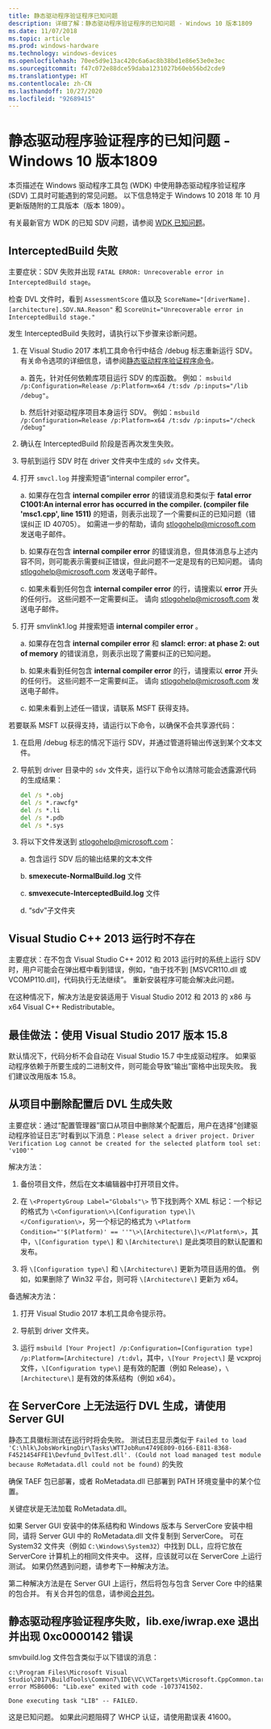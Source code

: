 ```yaml
---
title: 静态驱动程序验证程序已知问题
description: 详细了解：静态驱动程序验证程序的已知问题 - Windows 10 版本1809
ms.date: 11/07/2018
ms.topic: article
ms.prod: windows-hardware
ms.technology: windows-devices
ms.openlocfilehash: 70ee5d9e13ac420c6a6ac8b38bd1e86e53e0e3ec
ms.sourcegitcommit: f47c072e88dce59daba1231027b60eb56bd2cde9
ms.translationtype: HT
ms.contentlocale: zh-CN
ms.lasthandoff: 10/27/2020
ms.locfileid: "92689415"
---
```

# <a name="static-driver-verifier-known-issues---windows-10-version-1809"></a>静态驱动程序验证程序的已知问题 - Windows 10 版本1809

本页描述在 Windows 驱动程序工具包 (WDK) 中使用静态驱动程序验证程序 (SDV) 工具时可能遇到的常见问题。 以下信息特定于 Windows 10 2018 年 10 月更新版随附的工具版本（版本 1809）。

有关最新官方 WDK 的已知 SDV 问题，请参阅 [WDK 已知问题](https://social.msdn.microsoft.com/Forums/en-US/96c770a9-19a3-42d0-8d0e-bd200285d980/hardware-development-kits-for-windows-10-version-2004?forum=wdk)。

## <a name="interceptedbuild-failures"></a>InterceptedBuild 失败

主要症状：SDV 失败并出现 `FATAL ERROR: Unrecoverable error in InterceptedBuild stage`。  

检查 DVL 文件时，看到 `AssessmentScore` 值以及 `ScoreName="[driverName].[architecture].SDV.NA.Reason"` 和 `ScoreUnit="Unrecoverable error in InterceptedBuild stage."`

发生 InterceptedBuild 失败时，请执行以下步骤来诊断问题。

1. 在 Visual Studio 2017 本机工具命令行中结合 /debug 标志重新运行 SDV。  有关命令选项的详细信息，请参阅[静态驱动程序验证程序命令](../devtest/-static-driver-verifier-commands--msbuild-.md)。

    a. 首先，针对任何依赖库项目运行 SDV 的库函数。  例如： `msbuild /p:Configuration=Release /p:Platform=x64 /t:sdv /p:inputs="/lib /debug"`。

    b. 然后针对驱动程序项目本身运行 SDV。  例如：`msbuild /p:Configuration=Release /p:Platform=x64 /t:sdv /p:inputs="/check /debug"`

2. 确认在 InterceptedBuild 阶段是否再次发生失败。

3. 导航到运行 SDV 时在 driver 文件夹中生成的 `sdv` 文件夹。

4. 打开 `smvcl.log` 并搜索短语“internal compiler error”。

    a. 如果存在包含 **internal compiler error** 的错误消息和类似于 **fatal error C1001:An internal error has occurred in the compiler.  (compiler file 'msc1.cpp', line 1511)** 的短语，则表示出现了一个需要纠正的已知问题（错误纠正 ID 40705）。 如需进一步的帮助，请向 <stlogohelp@microsoft.com> 发送电子邮件。

    b. 如果存在包含 **internal compiler error** 的错误消息，但具体消息与上述内容不同，则可能表示需要纠正错误，但此问题不一定是现有的已知问题。  请向 <stlogohelp@microsoft.com> 发送电子邮件。

    c. 如果未看到任何包含 **internal compiler error** 的行，请搜索以 **error** 开头的任何行。  这些问题不一定需要纠正。  请向 <stlogohelp@microsoft.com> 发送电子邮件。

5. 打开 smvlink1.log 并搜索短语 **internal compiler error** 。

    a. 如果存在包含 **internal compiler error** 和 **slamcl: error: at phase 2: out of memory** 的错误消息，则表示出现了需要纠正的已知问题。

    b. 如果未看到任何包含 **internal compiler error** 的行，请搜索以 **error** 开头的任何行。  这些问题不一定需要纠正。  请向 <stlogohelp@microsoft.com> 发送电子邮件。

    c. 如果未看到上述任一错误，请联系 MSFT 获得支持。

若要联系 MSFT 以获得支持，请运行以下命令，以确保不会共享源代码：

1. 在启用 /debug 标志的情况下运行 SDV，并通过管道将输出传送到某个文本文件。

2. 导航到 driver 目录中的 `sdv` 文件夹，运行以下命令以清除可能会透露源代码的生成结果：

    ```cmd
    del /s *.obj
    del /s *.rawcfg*
    del /s *.li
    del /s *.pdb
    del /s *.sys
    ```

3. 将以下文件发送到 <stlogohelp@microsoft.com>：

    a. 包含运行 SDV 后的输出结果的文本文件

    b. **smexecute-NormalBuild.log** 文件

    c. **smvexecute-InterceptedBuild.log** 文件

    d. “sdv”子文件夹

## <a name="visual-studio-c-2013-runtimes-not-present"></a>Visual Studio C++ 2013 运行时不存在

主要症状：在不包含 Visual Studio C++ 2012 和 2013 运行时的系统上运行 SDV 时，用户可能会在弹出框中看到错误，例如，“由于找不到 \[MSVCR110.dll 或 VCOMP110.dll\]，代码执行无法继续”。  重新安装程序可能会解决此问题。

在这种情况下，解决方法是安装适用于 Visual Studio 2012 和 2013 的 x86 与 x64 Visual C++ Redistributable。

## <a name="best-practice-use-visual-studio-2017-version-158"></a>最佳做法：使用 Visual Studio 2017 版本 15.8 

默认情况下，代码分析不会自动在 Visual Studio 15.7 中生成驱动程序。  如果驱动程序依赖于所要生成的二进制文件，则可能会导致“输出”窗格中出现失败。  我们建议改用版本 15.8。

## <a name="dvl-generation-failure-after-removing-configuration-from-a-project"></a>从项目中删除配置后 DVL 生成失败

主要症状：通过“配置管理器”窗口从项目中删除某个配置后，用户在选择“创建驱动程序验证日志”时看到以下消息：`Please select a driver project. Driver Verification Log cannot be created for the selected platform tool set: 'v100'"`

解决方法： 

1. 备份项目文件，然后在文本编辑器中打开项目文件。

2. 在 `\<PropertyGroup Label="Globals"\>` 节下找到两个 XML 标记：一个标记的格式为 `\<Configuration\>\[Configuration type\]\</Configuration\>`，另一个标记的格式为 `\<Platform Condition="'$(Platform)' == ''"\>\[Architecture\]\</Platform\>`，其中，`\[Configuration type\]` 和 `\[Architecture\]` 是此类项目的默认配置和发布。

3. 将 `\[Configuration type\]` 和 `\[Architecture\]` 更新为项目适用的值。  例如，如果删除了 Win32 平台，则可将 `\[Architecture\]` 更新为 x64。

备选解决方法：

1. 打开 Visual Studio 2017 本机工具命令提示符。

2. 导航到 driver 文件夹。

3. 运行 `msbuild [Your Project] /p:Configuration=[Configuration type]  /p:Platform=[Architecture] /t:dvl`，其中，`\[Your Project\]` 是 vcxproj 文件，`\[Configuration type\]` 是有效的配置（例如 Release），`\[Architecture\]` 是有效的体系结构（例如 x64）。

## <a name="dvl-generation-does-not-work-on-servercore-use-server-gui"></a>在 ServerCore 上无法运行 DVL 生成，请使用 Server GUI

静态工具徽标测试在运行时将会失败。  测试日志显示类似于 `Failed to load 'C:\hlk\JobsWorkingDir\Tasks\WTTJobRun4749E809-0166-E811-8368-F4521454FFE1\Devfund_DvlTest.dll'. (Could not load managed test module because RoMetadata.dll could not be found)` 的失败

确保 TAEF 包已部署，或者 RoMetadata.dll 已部署到 PATH 环境变量中的某个位置。  

关键症状是无法加载 RoMetadata.dll。

如果 Server GUI 安装中的体系结构和 Windows 版本与 ServerCore 安装中相同，请将 Server GUI 中的 RoMetadata.dll 文件复制到 ServerCore。  可在 System32 文件夹（例如 `C:\Windows\System32`）中找到 DLL，应将它放在 ServerCore 计算机上的相同文件夹中。  这样，应该就可以在 ServerCore 上运行测试。  如果仍然遇到问题，请参考下一种解决方法。

第二种解决方法是在 Server GUI 上运行，然后将包与包含 Server Core 中的结果的包合并。 有关合并包的信息，请参阅[合并包](/windows-hardware/test/hlk/user/merge-packages)。

## <a name="static-driver-verifier-fails-with-exiting-libexeiwrapexe-with-0xc0000142-error"></a>静态驱动程序验证程序失败，lib.exe/iwrap.exe 退出并出现 0xc0000142 错误

smvbuild.log 文件包含类似于以下错误的消息：

```
c:\Program Files\Microsoft Visual Studio\2017\BuildTools\Common7\IDE\VC\VCTargets\Microsoft.CppCommon.targets(1144,5): error MSB6006: "Lib.exe" exited with code -1073741502.

Done executing task "LIB" -- FAILED.
```

这是已知问题。 如果此问题阻碍了 WHCP 认证，请使用勘误表 41600。
